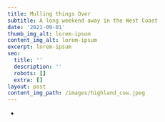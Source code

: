 ```yaml
---
title: Mulling things Over
subtitle: A long weekend away in the West Coast
date: '2021-09-01'
thumb_img_alt: lorem-ipsum
content_img_alt: lorem-ipsum
excerpt: lorem-ipsum
seo:
  title: ''
  description: ''
  robots: []
  extra: []
layout: post
content_img_path: /images/highland_cow.jpeg
---
```

*
